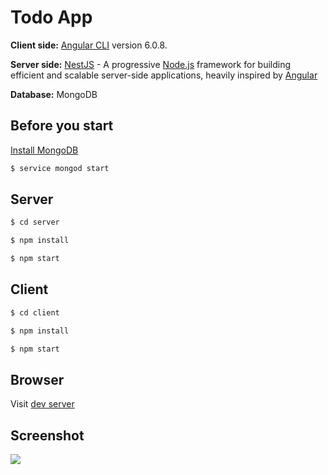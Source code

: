 # Todo App

**Client side:** [Angular CLI](https://github.com/angular/angular-cli) version 6.0.8.  
  
**Server side:** [NestJS](https://nestjs.com/) - A progressive <a href="http://nodejs.org" target="blank">Node.js</a> framework for building efficient and scalable server-side applications, heavily inspired by <a href="https://angular.io" target="blank">Angular</a>  
  
**Database:** MongoDB

## Before you start

[Install MongoDB](https://docs.mongodb.com/manual/installation/)

```bash 
$ service mongod start
```


## Server

```bash
$ cd server
```

```bash
$ npm install
```

```bash
$ npm start
```

## Client

```bash
$ cd client
```

```bash
$ npm install
```

```bash
$ npm start
```

## Browser

Visit [dev server](http://localhost:4200)

## Screenshot

<img draggable="false" src="https://i.ibb.co/CM2JYKV/Screenshot-from-2019-07-04-18-20-30.png">
